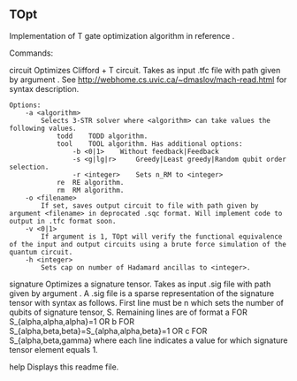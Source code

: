 TOpt
----

Implementation of T gate optimization algorithm in reference <insert arXiv reference>.

Commands:

circuit <filename>
	Optimizes Clifford + T circuit. Takes as input .tfc file with path given by argument <filename>. See http://webhome.cs.uvic.ca/~dmaslov/mach-read.html for syntax description.
	
	Options:
		-a <algorithm>
			Selects 3-STR solver where <algorithm> can take values the following values.
				todd	TODD algorithm.
				tool	TOOL algorithm. Has additional options:
					-b <0|1> 	Without feedback|Feedback
					-s <g|lg|r> 	Greedy|Least greedy|Random qubit order selection.
					-r <integer> 	Sets n_RM to <integer>
				re	RE algorithm.
				rm	RM algorithm.
		-o <filename>
			If set, saves output circuit to file with path given by argument <filename> in deprocated .sqc format. Will implement code to output in .tfc format soon.
		-v <0|1>
			If argument is 1, TOpt will verify the functional equivalence of the input and output circuits using a brute force simulation of the quantum circuit.
		-h <integer>
			Sets cap on number of Hadamard ancillas to <integer>.

signature <filename>
	Optimizes a signature tensor. Takes as input .sig file with path given by argument <filename>. A .sig file is a sparse representation of the signature tensor with syntax as follows.
	First line must be
		n <value of n>
	which sets the number of qubits of signature tensor, S.
	Remaining lines are of format
		a <alpha>			FOR 	S_{alpha,alpha,alpha}=1
			OR
		b <alpha> <beta>		FOR	S_{alpha,beta,beta}=S_{alpha,alpha,beta}=1
			OR
		c <alpha> <beta> <gamma>	FOR	S_{alpha,beta,gamma}
	where each line indicates a value for which signature tensor element equals 1.

help
	Displays this readme file.